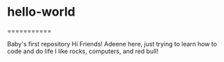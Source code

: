 # hello-world
===========

Baby's first repository
Hi Friends! Adeene here, just trying to learn how to code and do life
I like rocks, computers, and red bull!
